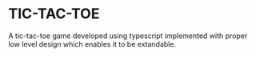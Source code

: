 # TIC-TAC-TOE
A tic-tac-toe game developed using typescript implemented with proper low level design which enables it to be extandable.
